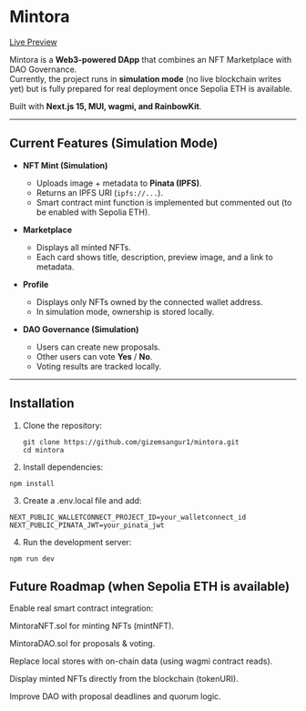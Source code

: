 # Mintora

[Live Preview](https://mintora-one.vercel.app/)

Mintora is a **Web3-powered DApp** that combines an NFT Marketplace with DAO Governance.  
Currently, the project runs in **simulation mode** (no live blockchain writes yet) but is fully prepared for real deployment once Sepolia ETH is available.  

Built with **Next.js 15, MUI, wagmi, and RainbowKit**.

---

## Current Features (Simulation Mode)

- **NFT Mint (Simulation)**
  - Uploads image + metadata to **Pinata (IPFS)**.
  - Returns an IPFS URI (`ipfs://...`).
  - Smart contract mint function is implemented but commented out (to be enabled with Sepolia ETH).

- **Marketplace**
  - Displays all minted NFTs.
  - Each card shows title, description, preview image, and a link to metadata.

- **Profile**
  - Displays only NFTs owned by the connected wallet address.
  - In simulation mode, ownership is stored locally.

- **DAO Governance (Simulation)**
  - Users can create new proposals.
  - Other users can vote **Yes** / **No**.
  - Voting results are tracked locally.

---

## Installation

1. Clone the repository:
   ```
   git clone https://github.com/gizemsangur1/mintora.git
   cd mintora

2. Install dependencies:
```
npm install
```
3. Create a .env.local file and add:
```
NEXT_PUBLIC_WALLETCONNECT_PROJECT_ID=your_walletconnect_id
NEXT_PUBLIC_PINATA_JWT=your_pinata_jwt
```
4. Run the development server:
```
npm run dev
```

## Future Roadmap (when Sepolia ETH is available)

Enable real smart contract integration:

MintoraNFT.sol for minting NFTs (mintNFT).

MintoraDAO.sol for proposals & voting.

Replace local stores with on-chain data (using wagmi contract reads).

Display minted NFTs directly from the blockchain (tokenURI).

Improve DAO with proposal deadlines and quorum logic.